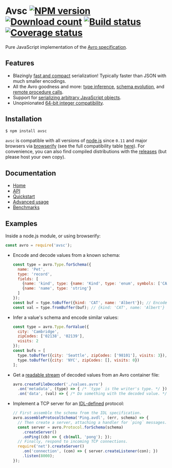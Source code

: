 # Avsc [![NPM version](https://img.shields.io/npm/v/avsc.svg)](https://www.npmjs.com/package/avsc) [![Download count](https://img.shields.io/npm/dm/avsc.svg)](https://www.npmjs.com/package/avsc) [![Build status](https://travis-ci.org/mtth/avsc.svg?branch=master)](https://travis-ci.org/mtth/avsc) [![Coverage status](https://coveralls.io/repos/mtth/avsc/badge.svg?branch=master&service=github)](https://coveralls.io/github/mtth/avsc?branch=master)

Pure JavaScript implementation of the [Avro
specification](https://avro.apache.org/docs/current/spec.html).


## Features

+ Blazingly [fast and compact][benchmarks] serialization! Typically faster than
  JSON with much smaller encodings.
+ All the Avro goodness and more: [type inference][type-inference], [schema
  evolution][schema-evolution], and [remote procedure calls][rpc].
+ Support for [serializing arbitrary JavaScript objects][logical-types].
+ Unopinionated [64-bit integer compatibility][custom-long].


## Installation

```bash
$ npm install avsc
```

`avsc` is compatible with all versions of [node.js][] since `0.11` and major
browsers via [browserify][] (see the full compatibility table
[here][browser-support]). For convenience, you can also find compiled
distributions with the [releases][] (but please host your own copy).


## Documentation

+ [Home][home]
+ [API](https://github.com/mtth/avsc/wiki/API)
+ [Quickstart](https://github.com/mtth/avsc/wiki/Quickstart)
+ [Advanced usage](https://github.com/mtth/avsc/wiki/Advanced-usage)
+ [Benchmarks][benchmarks]


## Examples

Inside a node.js module, or using browserify:

```javascript
const avro = require('avsc');
```

+ Encode and decode values from a known schema:

  ```javascript
  const type = avro.Type.forSchema({
    name: 'Pet',
    type: 'record',
    fields: [
      {name: 'kind', type: {name: 'Kind', type: 'enum', symbols: ['CAT', 'DOG']}},
      {name: 'name', type: 'string'}
    ]
  });
  const buf = type.toBuffer({kind: 'CAT', name: 'Albert'}); // Encoded buffer.
  const val = type.fromBuffer(buf); // {kind: 'CAT', name: 'Albert'}
  ```

+ Infer a value's schema and encode similar values:

  ```javascript
  const type = avro.Type.forValue({
    city: 'Cambridge',
    zipCodes: ['02138', '02139'],
    visits: 2
  });
  const bufs = [
    type.toBuffer({city: 'Seattle', zipCodes: ['98101'], visits: 3}),
    type.toBuffer({city: 'NYC', zipCodes: [], visits: 0})
  ];
  ```

+ Get a [readable stream][readable-stream] of decoded values from an Avro
  container file:

  ```javascript
  avro.createFileDecoder('./values.avro')
    .on('metadata', (type) => { /* `type` is the writer's type. */ })
    .on('data', (val) => { /* Do something with the decoded value. */ });
  ```

+ Implement a TCP server for an [IDL-defined][idl] protocol:

  ```javascript
  // First assemble the schema from the IDL specification.
  avro.assembleProtocolSchema('Ping.avdl', (err, schema) => {
    // Then create a server, attaching a handler for `ping` messages.
    const server = avro.Protocol.forSchema(schema)
      .createServer()
      .onPing((cb) => { cb(null, 'pong'); });
    // Finally, respond to incoming TCP connections.
    require('net').createServer()
      .on('connection', (con) => { server.createListener(con); })
      .listen(8000);
  });
  ```


[node.js]: https://nodejs.org/en/
[benchmarks]: https://github.com/mtth/avsc/wiki/Benchmarks
[type-inference]: https://github.com/mtth/avsc/wiki/Advanced-usage#type-inference
[schema-evolution]: https://github.com/mtth/avsc/wiki/Advanced-usage#schema-evolution
[logical-types]: https://github.com/mtth/avsc/wiki/Advanced-usage#logical-types
[custom-long]: https://github.com/mtth/avsc/wiki/Advanced-usage#custom-long-types
[readable-stream]: https://nodejs.org/api/stream.html#stream_class_stream_readable
[browserify]: http://browserify.org/
[browser-support]: https://github.com/mtth/avsc/wiki#browser-support
[home]: https://github.com/mtth/avsc/wiki
[rpc]: https://github.com/mtth/avsc/wiki/Advanced-usage#remote-procedure-calls
[releases]: https://github.com/mtth/avsc/releases
[idl]: https://avro.apache.org/docs/current/idl.html
